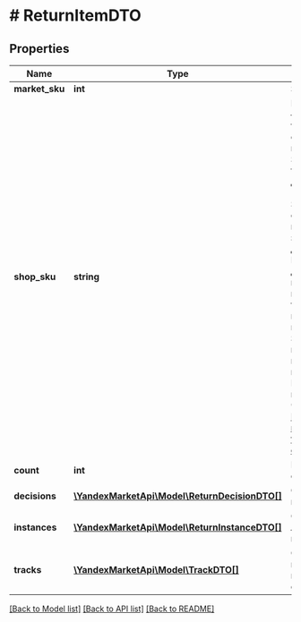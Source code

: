 # # ReturnItemDTO

## Properties

Name | Type | Description | Notes
------------ | ------------- | ------------- | -------------
**market_sku** | **int** | SKU на Маркете. | [optional]
**shop_sku** | **string** | Ваш SKU — идентификатор товара в вашей системе.  Правила использования SKU:  * У каждого товара SKU должен быть свой.  * Уже заданный SKU нельзя освободить и использовать заново для другого товара. Каждый товар должен получать новый идентификатор, до того никогда не использовавшийся в вашем каталоге.  SKU товара можно изменить в кабинете продавца на Маркете. О том, как это сделать, читайте [в Справке Маркета для продавцов](https://yandex.ru/support2/marketplace/ru/assortment/operations/edit-sku).  [Что такое SKU и как его назначать](https://yandex.ru/support/marketplace/assortment/add/index.html#fields) |
**count** | **int** | Количество единиц товара. |
**decisions** | [**\YandexMarketApi\Model\ReturnDecisionDTO[]**](ReturnDecisionDTO.md) | Список решений по возврату. | [optional]
**instances** | [**\YandexMarketApi\Model\ReturnInstanceDTO[]**](ReturnInstanceDTO.md) | Список логистических позиций возврата. | [optional]
**tracks** | [**\YandexMarketApi\Model\TrackDTO[]**](TrackDTO.md) | Список трек-кодов для почтовых отправлений. | [optional]

[[Back to Model list]](../../README.md#models) [[Back to API list]](../../README.md#endpoints) [[Back to README]](../../README.md)
